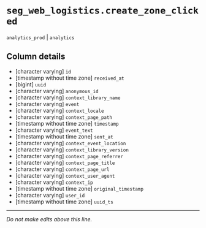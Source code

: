 # `seg_web_logistics.create_zone_clicked`
`analytics_prod` | `analytics`

## Column details
* [character varying] `id`
* [timestamp without time zone] `received_at`
* [bigint]    `uuid`
* [character varying] `anonymous_id`
* [character varying] `context_library_name`
* [character varying] `event`
* [character varying] `context_locale`
* [character varying] `context_page_path`
* [timestamp without time zone] `timestamp`
* [character varying] `event_text`
* [timestamp without time zone] `sent_at`
* [character varying] `context_event_location`
* [character varying] `context_library_version`
* [character varying] `context_page_referrer`
* [character varying] `context_page_title`
* [character varying] `context_page_url`
* [character varying] `context_user_agent`
* [character varying] `context_ip`
* [timestamp without time zone] `original_timestamp`
* [character varying] `user_id`
* [timestamp without time zone] `uuid_ts`

-------------------------------------------------------------------------------
*Do not make edits above this line.*
